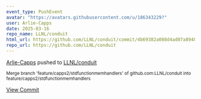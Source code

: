 ```yaml
---
event_type: PushEvent
avatar: "https://avatars.githubusercontent.com/u/186343229?"
user: Arlie-Capps
date: 2025-03-16
repo_name: LLNL/conduit
html_url: https://github.com/LLNL/conduit/commit/4b69382a088d4ad07a89489d294aacab7d6db0e0
repo_url: https://github.com/LLNL/conduit
---
```


<a href='https://github.com/Arlie-Capps' target='_blank'>Arlie-Capps</a> pushed to <a href='https://github.com/LLNL/conduit' target='_blank'>LLNL/conduit</a>

<small>Merge branch 'feature/capps2/stdfunctionmemhandlers' of github.com:LLNL/conduit into feature/capps2/stdfunctionmemhandlers</small>

<a href='https://github.com/LLNL/conduit/commit/4b69382a088d4ad07a89489d294aacab7d6db0e0' target='_blank'>View Commit</a>